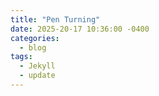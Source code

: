```yaml
---
title: "Pen Turning"
date: 2025-20-17 10:36:00 -0400
categories: 
  - blog
tags: 
  - Jekyll
  - update
---
```


